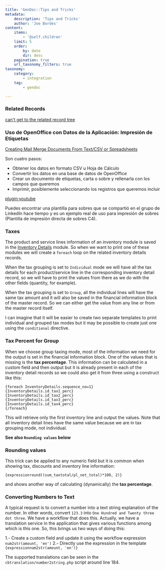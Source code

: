 ```yaml
---
title: 'GenDoc::Tips and Tricks'
metadata:
    description: 'Tips and Tricks'
    author: 'Joe Bordes'
content:
    items:
        - '@self.children'
    limit: 5
    order:
        by: date
        dir: desc
    pagination: true
    url_taxonomy_filters: true
taxonomy:
    category:
        - integration
    tag:
        - gendoc

---
```


### Related Records

[can't get to the related record tree](https://discussions.corebos.org/showthread.php?tid=1615)

### Uso de OpenOffice con Datos de la Aplicación: Impresión de Etiquetas

[Creating Mail Merge Documents From Text/CSV or Spreadsheets](http://openoffice.blogs.com/openoffice/2007/01/mail_merge_in_o.html)

Son cuatro pasos:

- Obtener los datos en formato CSV u Hoja de Cálculo
- Convertir los datos en una base de datos de OpenOffice
- Crear un documento de etiquetas, carta o sobre y rellenarla con los campos que queremos
- Imprimir, posiblemente seleccionando los registros que queremos incluir

[plugin:youtube](https://youtu.be/mM5dsPDt6ig)

Puedes encontrar una plantilla para sobres que se compartió en el grupo de LinkedIn hace tiempo y es un ejemplo real de uso para impresión de sobres (Plantilla de impresión directa de sobres C4).

### Taxes

The product and service lines information of an inventory module is saved in the [Inventory Details](https://blog.corebos.org/blog/inventorydetails) module. So when we want to print one of these modules we will create a `foreach` loop on the related inventory details records.

When the tax grouping is set to `Individual` mode we will have all the tax details for each product/service line in the corresponding inventory detail record, so we will have to print the values from there as we do with the other fields (quantity, for example).

When the tax grouping is set to `Group`, all the individual lines will have the same tax amount and it will also be saved in the financial information block of the master record. So we can either get the value from any line or from the master record itself.

I can imagine that it will be easier to create two separate templates to print individual and grouped tax modes but it may be possible to create just one using the `conditional` directive.

### Tax Percent for Group

When we choose group taxing mode, most of the information we need for the output is set in the financial information block. One of the values that is missing is the **tax percentage**. This information can be calculated in a custom field and then output but it is already present in each of the inventory detail records so we could also get it from three using a construct like this:

```
{foreach InventoryDetails.sequence_no=1}
{InventoryDetails.id_tax1_perc}
{InventoryDetails.id_tax2_perc}
{InventoryDetails.id_tax3_perc}
{InventoryDetails.id_tax4_perc}
{/foreach}
```

This will retrieve only the first inventory line and output the values. Note that all inventory detail lines have the same value because we are in tax grouping mode, not individual.

**See also `Rounding values` below**

### Rounding values

This trick can be applied to any numeric field but it is common when showing tax, discounts and inventory line information:

`{expressionround((sum_taxtotal/pl_net_total)*100, 2)}`

and shows another way of calculating (dynamically) the **tax percentage**.

### Converting Numbers to Text

A typical request is to convert a number into a text string explanation of the number. In other words, convert `123.3` into `One Hundred and Twenty three dot three`. We have a workflow that does this. Actually, we have a translation service in the application that gives various functions among which is this one. So, this brings us two ways of doing this:

1.- Create a custom field and update it using the workflow expression `num2str(amount, 'en')`
2.- Directly use the expression in the template `{expressionnum2str(amount, 'en')}`

The supported translations can be seen in the `cbtranslation/number2string.php` script around line 184.

